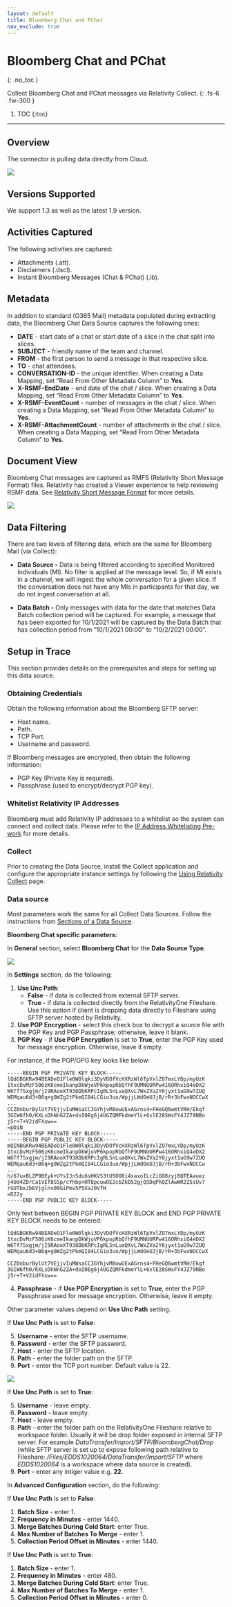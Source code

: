 ```yaml
---
layout: default
title: Bloomberg Chat and PChat
nav_exclude: true
---
```


# Bloomberg Chat and PChat
{: .no_toc }

Collect Bloomberg Chat and PChat messages via Relativity Collect.
{: .fs-6 .fw-300 }

1. TOC
{:toc}

---
 
## Overview

The connector is pulling data directly from Cloud.

![](media/BloombergChatPchat_viaCollect/BloomChat_DeplymtB_Diagrm.png)

## Versions Supported

We support 1.3 as well as the latest 1.9 version.

## Activities Captured

The following activities are captured:
- Attachments (.att).
- Disclaimers (.dscl).
- Instant Bloomberg Messages (Chat & PChat) (.ib).

## Metadata

In addition to standard (O365 Mail) metadata populated during extracting data, the Bloomberg Chat Data Source captures the following ones:
- **DATE** - start date of a chat or start date of a slice in the chat split into slices.
- **SUBJECT** - friendly name of the team and channel.
- **FROM** - the first person to send a message in that respective slice.
- **TO** - chat attendees.
- **CONVERSATION-ID** - the unique identifier. When creating a Data Mapping, set “Read From Other Metadata Column” to **Yes**.
- **X-RSMF-EndDate** - end date of the chat / slice. When creating a Data Mapping, set “Read From Other Metadata Column” to **Yes**.
- **X-RSMF-EventCount** - number of messages in the chat / slice. When creating a Data Mapping, set “Read From Other Metadata Column” to **Yes**.
- **X-RSMF-AttachmentCount** - number of attachments in the chat / slice. When creating a Data Mapping, set “Read From Other Metadata Column” to **Yes**.

## Document View

Bloomberg Chat messages are captured as RMFS (Relativity Short Message Format) files. Relativity has created a Viewer experience to help reviewing RSMF data. See [Relativity Short Message Format](https://help.relativity.com/RelativityOne/Content/System_Guides/Relativity_Short_Message_Format/Relativity_Short_Message_Format.htm) for more details.

![](media/BloombergChatPchat_viaCollect/BloomChat_DocumtView.png)

## Data Filtering

There are two levels of filtering data, which are the same for Bloomberg Mail (via Collect):

- **Data Source -** Data is being filtered according to specified Monitored Individuals (MI). No filter is applied at the message level. So, if MI exists in a channel, we will ingest the whole conversation for a given slice. If the conversation does not have any MIs in participants for that day, we do not ingest conversation at all.

- **Data Batch -** Only messages with data for the date that matches Data Batch collection period will be captured. For example, a message that has been exported for 10/1/2021 will be captured by the Data Batch that has collection period from “10/1/2021 00:00” to “10/2/2021 00:00”.

## Setup in Trace

This section provides details on the prerequisites and steps for setting up this data source.

### Obtaining Credentials

Obtain the following information about the Bloomberg SFTP server:
- Host name.
- Path.
- TCP Port.
- Username and password.

If Bloomberg messages are encrypted, then obtain the following information:
- PGP Key (Private Key is required).
- Passphrase (used to encrypt/decrypt PGP key).

### Whitelist Relativity IP Addresses

Bloomberg must add Relativity IP addresses to a whitelist so the system can connect and collect data. Please refer to the [IP Address Whitelisting Pre-work](https://relativitydev.github.io/relativity-trace-documentation/docs/administrator_guide/collection/general_data_source_information/common_collect_data_source_functionality.html#ip-address-whitelisting-pre-work) for more details.

### Collect

Prior to creating the Data Source, install the Collect application and configure the appropriate instance settings by following the [Using Relativity Collect](https://relativitydev.github.io/relativity-trace-documentation/docs/administrator_guide/collection/general_data_source_information/using_relativity_collect.html) page.

### Data source

Most parameters work the same for all Collect Data Sources. Follow the instructions from [Sections of a Data Source]( https://relativitydev.github.io/relativity-trace-documentation/docs/administrator_guide/collection/data_sources.html#data-source-details).

**Bloomberg Chat specific parameters:**

In **General** section, select **Bloomberg Chat** for the **Data Source Type**.

![](media/BloombergChatPchat_viaCollect/General_BloomChat_DataSourceType.png)

In **Settings** section, do the following:

1. **Use Unc Path**:
    - **False** - if data is collected from external SFTP server.
    - **True** - if data is collected directly from the RelativityOne Fileshare. Use this option if client is dropping data directly to Fileshare using SFTP server hosted by Relativity.
2. **Use PGP Encryption** - select this check box to decrypt a source file with the PGP Key and PGP Passphrase; otherwise, leave it blank.
3. **PGP Key** - if **Use PGP Encryption** is set to **True**, enter the PGP Key used for message encryption. Otherwise, leave it empty.

For instance, if the PGP/GPG key looks like below:
```
-----BEGIN PGP PRIVATE KEY BLOCK-----
lQdGBGKRw94BEADeO1Fle0W0lqki3DyVDOfVcHXRzWl6TpVxlZO7mxLYDp/myUzK
1txcDvMzF506zK6cmeIkanpDkWjoVP6kpopRbQfhF9UMNUURPw416ORhxiQ4eDX2
W6Tf7Sxgjm/jI9RAooXT938DbKRPcIgRL5nLuaQXvL7WxZVa2Y6jyxt1uG9w7ZUQ
WEMqau6d3+B6q+g0WZg2tPkmQI84LCGio3uo/WpjjLWdOeUJjB/rR+3bFwxNOCCwX
...
CCZ0nburBylUt7VEjjvIuMWsaCC3GYhjvM8owUExAGrns4+FHeGQ6wmtVRH/Ekqf
3GIW6fh0/KXLsDhNnG2ZA+doI0Eg6j4UGZQMFkdmeYlL+6xlE28SWxFY4JZ79NBo
j5r+T+V2idFXxw==
=pDiN
-----END PGP PRIVATE KEY BLOCK-----
-----BEGIN PGP PUBLIC KEY BLOCK-----mQINBGKRw94BEADeO1Fle0W0lqki3DyVDOfVcHXRzWl6TpVxlZO7mxLYDp/myUzK
1txcDvMzF506zK6cmeIkanpDkWjoVP6kpopRbQfhF9UMNUURPw416ORhxiQ4eDX2
W6Tf7Sxgjm/jI9RAooXT938DbKRPcIgRL5nLuaQXvL7WxZVa2Y6jyxt1uG9w7ZUQ
WEMqau6d3+B6q+g0WZg2tPkmQI84LCGio3uo/WpjjLWdOeUJjB/rR+3bFwxNOCCw
...
h/67uxBLZP9BEyk+UYsIJnSdu6sHKVS3tUSOO8i4xaxoILcZiGO8zyjBQTEAauez
j4Ud4ZDrCa1VEf8SSp/cYhbp+HT8pcuwOE2cbZkD52gjQSDqPhQZlAwWR2Z5iUv7
rGUTbxJbEVjglnv00GiPmv5P5XaJ0VfH
=D22y
-----END PGP PUBLIC KEY BLOCK-----
```

Only text between BEGIN PGP PRIVATE KEY BLOCK and END PGP PRIVATE KEY BLOCK needs to be entered:

```
lQdGBGKRw94BEADeO1Fle0W0lqki3DyVDOfVcHXRzWl6TpVxlZO7mxLYDp/myUzK
1txcDvMzF506zK6cmeIkanpDkWjoVP6kpopRbQfhF9UMNUURPw416ORhxiQ4eDX2
W6Tf7Sxgjm/jI9RAooXT938DbKRPcIgRL5nLuaQXvL7WxZVa2Y6jyxt1uG9w7ZUQ
WEMqau6d3+B6q+g0WZg2tPkmQI84LCGio3uo/WpjjLWdOeUJjB/rR+3bFwxNOCCwX
```
```
CCZ0nburBylUt7VEjjvIuMWsaCC3GYhjvM8owUExAGrns4+FHeGQ6wmtVRH/Ekqf
3GIW6fh0/KXLsDhNnG2ZA+doI0Eg6j4UGZQMFkdmeYlL+6xlE28SWxFY4JZ79NBo
j5r+T+V2idFXxw==
```

4. **Passphrase** - if **Use PGP Encryption** is set to **True**, enter the PGP Passphrase used for message encryption. Otherwise, leave it empty.

Other parameter values depend on **Use Unc Path** setting.

If **Use Unc Path** is set to **False**:

5. **Username** - enter the SFTP username.
6. **Password** - enter the SFTP password.
7. **Host** - enter the SFTP location.
8. **Path** - enter the folder path on the SFTP.
9. **Port** - enter the TCP port number. Default value is 22.

![](media/BloombergChatPchat_viaCollect/BloomChat_CredentialsTab.png)

If **Use Unc Path** is set to **True**:

5. **Username** - leave empty.
6. **Password** - leave empty.
7. **Host** - leave empty.
8. **Path** - enter the folder path on the RelativityOne Fileshare relative to workspace folder. Usually it will be drop folder exposed in internal SFTP server. For example *DataTransfer/Import/SFTP/BloombergChat/Drop* (while SFTP server is set up to expose following path relative to Fileshare: */Files/EDDS1020064/DataTransfer/Import/SFTP* where *EDDS1020064* is a workspace where data source is created).
9. **Port** - enter any intiger value e.g. **22**.

In **Advanced Configuration** section, do the following:

If **Use Unc Path** is set to **False**:

1. **Batch Size** - enter 1.
2. **Frequency in Minutes** - enter 1440.
3. **Merge Batches During Cold Start**: enter True.
4. **Max Number of Batches To Merge** - enter 1.
5. **Collection Period Offset in Minutes** - enter 1440.

If **Use Unc Path** is set to **True**:

1. **Batch Size** - enter 1.
2. **Frequency in Minutes** - enter 480.
3. **Merge Batches During Cold Start**: enter True.
4. **Max Number of Batches To Merge** - enter 1.
5. **Collection Period Offset in Minutes** - enter 0.